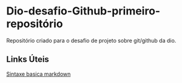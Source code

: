 # Dio-desafio-Github-primeiro-repositório
Repositório criado para o desafio de projeto sobre git/github da dio.

## Links Úteis
[Sintaxe basica markdown](https://www.markdownguide.org/basic-syntax/)
